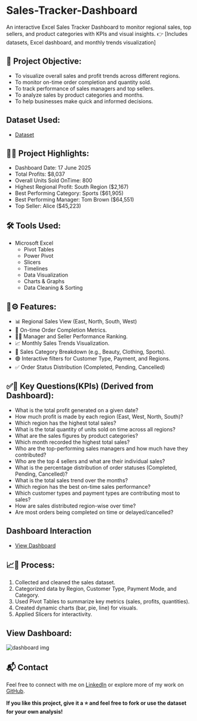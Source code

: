 # Sales-Tracker-Dashboard
An interactive Excel Sales Tracker Dashboard to monitor regional sales, top sellers, and product categories with KPIs and visual insights.
👉 [Includes datasets, Excel dashboard, and monthly trends visualization]

## 🎯 Project Objective:
 - To visualize overall sales and profit trends across different regions.
 - To monitor on-time order completion and quantity sold.
 - To track performance of sales managers and top sellers.
 - To analyze sales by product categories and months.
 - To help businesses make quick and informed decisions.

## Dataset Used:
- <a href="https://github.com/divyakm09/Sales-Tracker-Dashboard/blob/main/sales%20data.xlsx"> Dataset </a>

## 📌🌟 Project Highlights:
- Dashboard Date: 17 June 2025
- Total Profits: $8,037
- Overall Units Sold OnTime: 800
- Highest Regional Profit: South Region ($2,167)
- Best Performing Category: Sports ($61,905)
- Best Performing Manager: Tom Brown ($64,551)
- Top Seller: Alice ($45,223)

## 🛠️ Tools Used:
- Microsoft Excel  
  - Pivot Tables
  - Power Pivot
  - Slicers
  - Timelines
  - Data Visualization
  - Charts & Graphs  
  - Data Cleaning & Sorting  

## 🌟⚙️ Features:
- 📊 Regional Sales View (East, North, South, West)
- 🔄 On-time Order Completion Metrics.
- 🧍‍♂️ Manager and Seller Performance Ranking.
- 📈 Monthly Sales Trends Visualization.
- 🧾 Sales Category Breakdown (e.g., Beauty, Clothing, Sports).
- 🟢 Interactive filters for Customer Type, Payment, and Regions.
- ✅ Order Status Distribution (Completed, Pending, Cancelled)

## ✅📌 Key Questions(KPIs) (Derived from Dashboard):
- What is the total profit generated on a given date?
- How much profit is made by each region (East, West, North, South)?
- Which region has the highest total sales?
- What is the total quantity of units sold on time across all regions?
- What are the sales figures by product categories?
- Which month recorded the highest total sales?
- Who are the top-performing sales managers and how much have they contributed?
- Who are the top 4 sellers and what are their individual sales?
- What is the percentage distribution of order statuses (Completed, Pending, Cancelled)?
- What is the total sales trend over the months?
- Which region has the best on-time sales performance?
- Which customer types and payment types are contributing most to sales?
- How are sales distributed region-wise over time?
- Are most orders being completed on time or delayed/cancelled?
  
## Dashboard Interaction
- <a href="https://github.com/divyakm09/Sales-Tracker-Dashboard/blob/main/dashboard%20img.JPG"> View Dashboard <a>

## 📈🔄 Process:
1) Collected and cleaned the sales dataset.
2) Categorized data by Region, Customer Type, Payment Mode, and Category.
3) Used Pivot Tables to summarize key metrics (sales, profits, quantities).
4) Created dynamic charts (bar, pie, line) for visuals.
5) Applied Slicers for interactivity.
   
## View Dashboard:
![dashboard img](https://github.com/user-attachments/assets/2991be0e-98ad-4152-975b-d8dacd0decf0)


## 📬 Contact
Feel free to connect with me on [LinkedIn](www.linkedin.com/in/divyajain-dataanalyst) or explore more of my work on [GitHub](https://github.com/divyakm09).

**If you like this project, give it a ⭐ and feel free to fork or use the dataset for your own analysis!**
